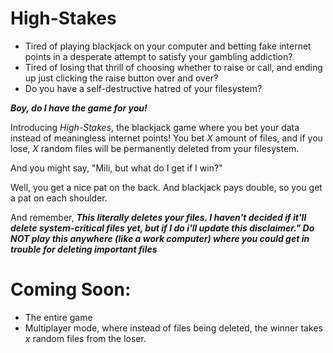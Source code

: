 # High-Stakes
- Tired of playing blackjack on your computer and betting fake internet points in a desperate attempt to satisfy your gambling addiction?
- Tired of losing that thrill of choosing whether to raise or call, and ending up just clicking the raise button over and over?
- Do you have a self-destructive hatred of your filesystem?

***Boy, do I have the game for you!***

Introducing *High-Stakes*, the blackjack game where you bet your data instead of meaningless internet points! 
You bet *X* amount of files, and if you lose, *X* random files will be permanently deleted from your filesystem.

And you might say, "Mili, but what do I get if I win?"

Well, you get a nice pat on the back. And blackjack pays double, so you get a pat on each shoulder.


And remember, 
***This literally deletes your files. I haven't decided if it'll delete system-critical files yet, but if I do i'll update this disclaimer."
Do NOT play this anywhere (like a work computer) where you could get in trouble for deleting important files***


# Coming Soon:
- The entire game
- Multiplayer mode, where instead of files being deleted, the winner takes *x* random files from the loser.
